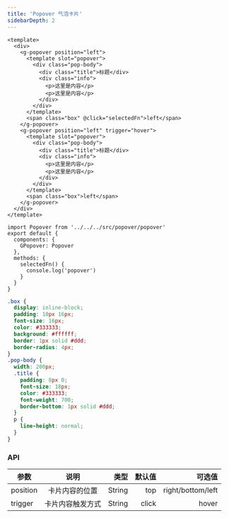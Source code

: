 ```yaml
---
title: 'Popover 气泡卡片'
sidebarDepth: 2
---
```


<ClientOnly>
  <popover-demo-1/>
</ClientOnly>

```vue{4}
<template>
  <div>
    <g-popover position="left">
      <template slot="popover">
        <div class="pop-body">
          <div class="title">标题</div>
          <div class="info">
            <p>这里是内容</p>
            <p>这里是内容</p>
          </div>
        </div>
      </template>
      <span class="box" @click="selectedFn">left</span>
    </g-popover>
    <g-popover position="left" trigger="hover">
      <template slot="popover">
        <div class="pop-body">
          <div class="title">标题</div>
          <div class="info">
            <p>这里是内容</p>
            <p>这里是内容</p>
          </div>
        </div>
      </template>
      <span class="box">left</span>
    </g-popover>
  </div>
</template>
```

```js{4}
import Popover from '../../../src/popover/popover'
export default {
  components: {
    GPopover: Popover
  },
  methods: {
    selectedFn() {
      console.log('popover')
    }
  }
}
```

```css
.box {
  display: inline-block;
  padding: 10px 16px;
  font-size: 16px;
  color: #333333;
  background: #ffffff;
  border: 1px solid #ddd;
  border-radius: 4px;
}
.pop-body {
  width: 200px;
  .title {
    padding: 8px 0;
    font-size: 18px;
    color: #333333;
    font-weight: 700;
    border-bottom: 1px solid #ddd;
  }
  p {
    line-height: normal;
  }
}
```

### API

| 参数     |       说明       |   类型 | 默认值 |            可选值 |
| -------- | :--------------: | -----: | -----: | ----------------: |
| position |  卡片内容的位置  | String |    top | right/bottom/left |
| trigger  | 卡片内容触发方式 | String |  click |             hover |
